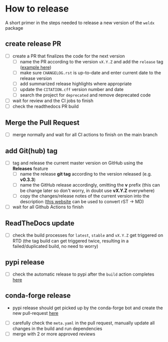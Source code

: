# How to release

A short primer in the steps needed to release a new version of the `weldx` package

## create release PR

- [ ] create a PR that finalizes the code for the next version
  - [ ] name the PR according to the version `vX.Y.Z` and add the `release`
    tag ([example here](https://github.com/BAMWelDX/weldx/pull/419))
  - [ ] make sure `CHANGELOG.rst` is up-to-date and enter current date to the release version
  - [ ] add summarized release highlights where appropriate
  - [ ] update the `CITATION.cff` version number and date
  - [ ] search the project for `deprecated` and remove deprecated code
- [ ] wait for review and the CI jobs to finish
- [ ] check the readthedocs PR build

## Merge the Pull Request

- [ ] merge normally and wait for all CI actions to finish on the main branch

## add Git(hub) tag

- [ ] tag and release the current master version on GitHub using the **Releases** feature
  - [ ] name the release **git tag** according to the version released (e.g. **v0.3.3**)
  - [ ] name the GitHub release accordingly, omitting the **v** prefix (this can be change later so don't worry, in
    doubt use **vX.Y.Z** everywhere)
  - [ ] copy the changes/release notes of the current version into the description
    ([this website](https://mystyc.herokuapp.com/) can be used to convert rST -> MD)
- [ ] wait for all Github Actions to finish

## ReadTheDocs update

- [ ] check the build processes for `latest`, `stable` and `vX.Y.Z` get triggered on RTD (the tag build can get
  triggered twice, resulting in a failed/duplicated build, no need to worry)

## pypi release

- [ ] check the automatic release to pypi after the `build` action completes [here](https://pypi.org/project/weldx/)

## conda-forge release

- pypi release should get picked up by the conda-forge bot and create the new
  pull-request [here](https://github.com/conda-forge/weldx-feedstock/pulls)
- [ ] carefully check the `meta.yaml` in the pull request, manually update all changes in the build and run dependencies
- [ ] merge with 2 or more approved reviews
